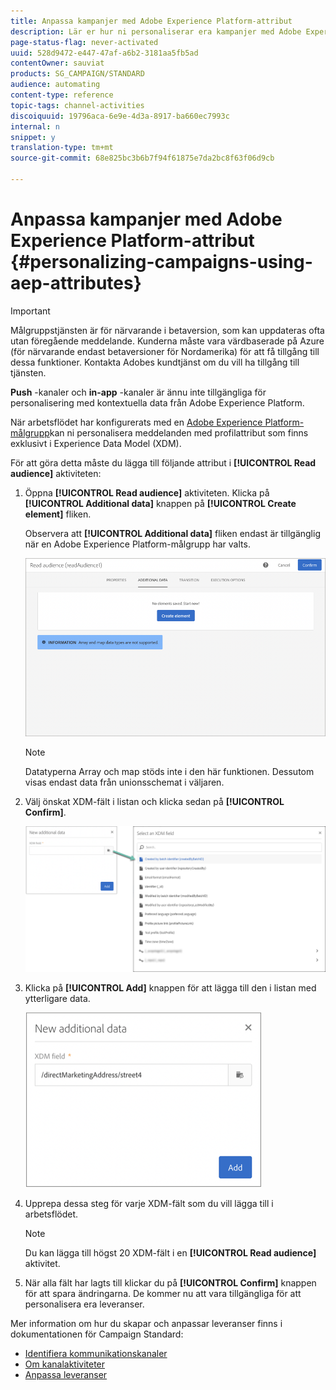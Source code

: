 ```yaml
---
title: Anpassa kampanjer med Adobe Experience Platform-attribut
description: Lär er hur ni personaliserar era kampanjer med Adobe Experience Platform-attribut.
page-status-flag: never-activated
uuid: 528d9472-e447-47af-a6b2-3181aa5fb5ad
contentOwner: sauviat
products: SG_CAMPAIGN/STANDARD
audience: automating
content-type: reference
topic-tags: channel-activities
discoiquuid: 19796aca-6e9e-4d3a-8917-ba660ec7993c
internal: n
snippet: y
translation-type: tm+mt
source-git-commit: 68e825bc3b6b7f94f61875e7da2bc8f63f06d9cb

---
```



# Anpassa kampanjer med Adobe Experience Platform-attribut {#personalizing-campaigns-using-aep-attributes}

>[!IMPORTANT]
>
>Målgruppstjänsten är för närvarande i betaversion, som kan uppdateras ofta utan föregående meddelande. Kunderna måste vara värdbaserade på Azure (för närvarande endast betaversioner för Nordamerika) för att få tillgång till dessa funktioner. Kontakta Adobes kundtjänst om du vill ha tillgång till tjänsten.
>
>**Push** -kanaler och **in-app** -kanaler är ännu inte tillgängliga för personalisering med kontextuella data från Adobe Experience Platform.

När arbetsflödet har konfigurerats med en [Adobe Experience Platform-målgrupp](../../audiences/using/aep-about-audience-destinations-service.md)kan ni personalisera meddelanden med profilattribut som finns exklusivt i Experience Data Model (XDM).

För att göra detta måste du lägga till följande attribut i **[!UICONTROL Read audience]** aktiviteten:

1. Öppna **[!UICONTROL Read audience]** aktiviteten. Klicka på **[!UICONTROL Additional data]** knappen på **[!UICONTROL Create element]** fliken.

   Observera att **[!UICONTROL Additional data]** fliken endast är tillgänglig när en Adobe Experience Platform-målgrupp har valts.

   ![](assets/aep_wkf_readaudience_attributes.png)

   >[!NOTE]
   >
   >Datatyperna Array och map stöds inte i den här funktionen. Dessutom visas endast data från unionsschemat i väljaren.

1. Välj önskat XDM-fält i listan och klicka sedan på **[!UICONTROL Confirm]**.

   ![](assets/aep_wkf_readaudience_perso1.png)

1. Klicka på **[!UICONTROL Add]** knappen för att lägga till den i listan med ytterligare data.

   ![](assets/aep_wkf_readaudience_perso3.png)

1. Upprepa dessa steg för varje XDM-fält som du vill lägga till i arbetsflödet.

   >[!NOTE]
   >
   >Du kan lägga till högst 20 XDM-fält i en **[!UICONTROL Read audience]** aktivitet.

1. När alla fält har lagts till klickar du på **[!UICONTROL Confirm]** knappen för att spara ändringarna. De kommer nu att vara tillgängliga för att personalisera era leveranser.

Mer information om hur du skapar och anpassar leveranser finns i dokumentationen för Campaign Standard:

* [Identifiera kommunikationskanaler](../../channels/using/get-started-communication-channels.md)
* [Om kanalaktiviteter](../../automating/using/about-channel-activities.md)
* [Anpassa leveranser](../../designing/using/personalization.md)
